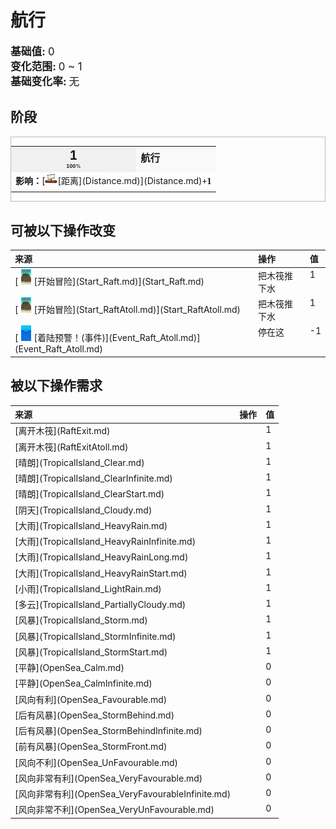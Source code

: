 # 航行  
  
<div style="font-size:1.2em"><b>基础值: </b> 0 </div>  
<div style="font-size:1.2em"><b>变化范围: </b> 0 ~ 1 </div>  
<div style="font-size:1.2em"><b>基础变化率: </b> 无 </div>  
  
## 阶段  
<div  style="border:1px solid #BBB"><table><tr style="height:2em;"><td style="background-color:#F0F0F0;text-align:center;width:180px;font-size:1.4em;font-weight:bold;vertical-align:middle;"><div>1<div><div style="font-size:0.4em">100%</div></td><td colspan=2 style="font-size:1.1em;vertical-align:middle;background-color:#F9F9F9;"><div><b>航行</b></div><div style="font-size:0.8em;padding-top:4px;"></div></td></tr><tr><td colspan=2><b>影响：</b>[<div style="width:20px;display:inline-block;text-align:center"><img decoding="async" src="Sprite/Distance.png" href="a.md" style="max-width:20px;max-height:20px;"></div>[距离](Distance.md)](Distance.md)<span style="font-family:ui-monospace"><b>+1</b></span></td></tr><tr><td colspan=2></td></tr></table></div>  
  
## 可被以下操作改变  
<table class="table table-bordered" data-toggle="table"  ><thead style=""><tr ><th  style="text-align:left;vertical-align:top;"  >来源</th><th  style="text-align:left;vertical-align:top;"  >操作</th><th  style="text-align:left;vertical-align:top;"  data-sortable="true"  >值</th></tr></thead><tr ><td  style="text-align:left;vertical-align:top;"  >[<div style="width:25px;display:inline-block;text-align:center"><img decoding="async" src="Sprite/Raft.png" href="a.md" style="max-width:25px;max-height:25px;"></div>[开始冒险](Start_Raft.md)](Start_Raft.md)</td><td  style="text-align:left;vertical-align:top;"  >把木筏推下水</td><td  style="text-align:left;vertical-align:top;"  >1</td></tr><tr ><td  style="text-align:left;vertical-align:top;"  >[<div style="width:25px;display:inline-block;text-align:center"><img decoding="async" src="Sprite/Raft.png" href="a.md" style="max-width:25px;max-height:25px;"></div>[开始冒险](Start_RaftAtoll.md)](Start_RaftAtoll.md)</td><td  style="text-align:left;vertical-align:top;"  >把木筏推下水</td><td  style="text-align:left;vertical-align:top;"  >1</td></tr><tr ><td  style="text-align:left;vertical-align:top;"  >[<div style="width:25px;display:inline-block;text-align:center"><img decoding="async" src="Sprite/Atoll.png" href="a.md" style="max-width:25px;max-height:25px;"></div>[着陆预警！(事件)](Event_Raft_Atoll.md)](Event_Raft_Atoll.md)</td><td  style="text-align:left;vertical-align:top;"  >停在这</td><td  style="text-align:left;vertical-align:top;"  >-1</td></tr></tbody></table>  
  
  
## 被以下操作需求  
<table class="table table-bordered" data-toggle="table"  ><thead style=""><tr ><th  style="text-align:left;vertical-align:top;"  >来源</th><th  style="text-align:left;vertical-align:top;"  data-sortable="true"  >操作</th><th  style="text-align:left;vertical-align:top;"  data-sortable="true"  >值</th></tr></thead><tr ><td  style="text-align:left;vertical-align:top;"  >[离开木筏](RaftExit.md)</td><td  style="text-align:left;vertical-align:top;"  ></td><td  style="text-align:left;vertical-align:top;"  >1</td></tr><tr ><td  style="text-align:left;vertical-align:top;"  >[离开木筏](RaftExitAtoll.md)</td><td  style="text-align:left;vertical-align:top;"  ></td><td  style="text-align:left;vertical-align:top;"  >1</td></tr><tr ><td  style="text-align:left;vertical-align:top;"  >[晴朗](TropicalIsland_Clear.md)</td><td  style="text-align:left;vertical-align:top;"  ></td><td  style="text-align:left;vertical-align:top;"  >1</td></tr><tr ><td  style="text-align:left;vertical-align:top;"  >[晴朗](TropicalIsland_ClearInfinite.md)</td><td  style="text-align:left;vertical-align:top;"  ></td><td  style="text-align:left;vertical-align:top;"  >1</td></tr><tr ><td  style="text-align:left;vertical-align:top;"  >[晴朗](TropicalIsland_ClearStart.md)</td><td  style="text-align:left;vertical-align:top;"  ></td><td  style="text-align:left;vertical-align:top;"  >1</td></tr><tr ><td  style="text-align:left;vertical-align:top;"  >[阴天](TropicalIsland_Cloudy.md)</td><td  style="text-align:left;vertical-align:top;"  ></td><td  style="text-align:left;vertical-align:top;"  >1</td></tr><tr ><td  style="text-align:left;vertical-align:top;"  >[大雨](TropicalIsland_HeavyRain.md)</td><td  style="text-align:left;vertical-align:top;"  ></td><td  style="text-align:left;vertical-align:top;"  >1</td></tr><tr ><td  style="text-align:left;vertical-align:top;"  >[大雨](TropicalIsland_HeavyRainInfinite.md)</td><td  style="text-align:left;vertical-align:top;"  ></td><td  style="text-align:left;vertical-align:top;"  >1</td></tr><tr ><td  style="text-align:left;vertical-align:top;"  >[大雨](TropicalIsland_HeavyRainLong.md)</td><td  style="text-align:left;vertical-align:top;"  ></td><td  style="text-align:left;vertical-align:top;"  >1</td></tr><tr ><td  style="text-align:left;vertical-align:top;"  >[大雨](TropicalIsland_HeavyRainStart.md)</td><td  style="text-align:left;vertical-align:top;"  ></td><td  style="text-align:left;vertical-align:top;"  >1</td></tr><tr ><td  style="text-align:left;vertical-align:top;"  >[小雨](TropicalIsland_LightRain.md)</td><td  style="text-align:left;vertical-align:top;"  ></td><td  style="text-align:left;vertical-align:top;"  >1</td></tr><tr ><td  style="text-align:left;vertical-align:top;"  >[多云](TropicalIsland_PartiallyCloudy.md)</td><td  style="text-align:left;vertical-align:top;"  ></td><td  style="text-align:left;vertical-align:top;"  >1</td></tr><tr ><td  style="text-align:left;vertical-align:top;"  >[风暴](TropicalIsland_Storm.md)</td><td  style="text-align:left;vertical-align:top;"  ></td><td  style="text-align:left;vertical-align:top;"  >1</td></tr><tr ><td  style="text-align:left;vertical-align:top;"  >[风暴](TropicalIsland_StormInfinite.md)</td><td  style="text-align:left;vertical-align:top;"  ></td><td  style="text-align:left;vertical-align:top;"  >1</td></tr><tr ><td  style="text-align:left;vertical-align:top;"  >[风暴](TropicalIsland_StormStart.md)</td><td  style="text-align:left;vertical-align:top;"  ></td><td  style="text-align:left;vertical-align:top;"  >1</td></tr><tr ><td  style="text-align:left;vertical-align:top;"  >[平静](OpenSea_Calm.md)</td><td  style="text-align:left;vertical-align:top;"  ></td><td  style="text-align:left;vertical-align:top;"  >0</td></tr><tr ><td  style="text-align:left;vertical-align:top;"  >[平静](OpenSea_CalmInfinite.md)</td><td  style="text-align:left;vertical-align:top;"  ></td><td  style="text-align:left;vertical-align:top;"  >0</td></tr><tr ><td  style="text-align:left;vertical-align:top;"  >[风向有利](OpenSea_Favourable.md)</td><td  style="text-align:left;vertical-align:top;"  ></td><td  style="text-align:left;vertical-align:top;"  >0</td></tr><tr ><td  style="text-align:left;vertical-align:top;"  >[后有风暴](OpenSea_StormBehind.md)</td><td  style="text-align:left;vertical-align:top;"  ></td><td  style="text-align:left;vertical-align:top;"  >0</td></tr><tr ><td  style="text-align:left;vertical-align:top;"  >[后有风暴](OpenSea_StormBehindInfinite.md)</td><td  style="text-align:left;vertical-align:top;"  ></td><td  style="text-align:left;vertical-align:top;"  >0</td></tr><tr ><td  style="text-align:left;vertical-align:top;"  >[前有风暴](OpenSea_StormFront.md)</td><td  style="text-align:left;vertical-align:top;"  ></td><td  style="text-align:left;vertical-align:top;"  >0</td></tr><tr ><td  style="text-align:left;vertical-align:top;"  >[风向不利](OpenSea_UnFavourable.md)</td><td  style="text-align:left;vertical-align:top;"  ></td><td  style="text-align:left;vertical-align:top;"  >0</td></tr><tr ><td  style="text-align:left;vertical-align:top;"  >[风向非常有利](OpenSea_VeryFavourable.md)</td><td  style="text-align:left;vertical-align:top;"  ></td><td  style="text-align:left;vertical-align:top;"  >0</td></tr><tr ><td  style="text-align:left;vertical-align:top;"  >[风向非常有利](OpenSea_VeryFavourableInfinite.md)</td><td  style="text-align:left;vertical-align:top;"  ></td><td  style="text-align:left;vertical-align:top;"  >0</td></tr><tr ><td  style="text-align:left;vertical-align:top;"  >[风向非常不利](OpenSea_VeryUnFavourable.md)</td><td  style="text-align:left;vertical-align:top;"  ></td><td  style="text-align:left;vertical-align:top;"  >0</td></tr></tbody></table>  
  


<script>document.title="航行 - 卡牌生存百科 Card Survival Wiki";</script>